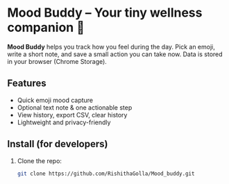 # Mood Buddy – Your tiny wellness companion 🐢

**Mood Buddy** helps you track how you feel during the day. Pick an emoji, write a short note, and save a small action you can take now. Data is stored in your browser (Chrome Storage).

## Features
- Quick emoji mood capture
- Optional text note & one actionable step
- View history, export CSV, clear history
- Lightweight and privacy-friendly

## Install (for developers)
1. Clone the repo:
   ```bash
   git clone https://github.com/RishithaGolla/Mood_buddy.git
